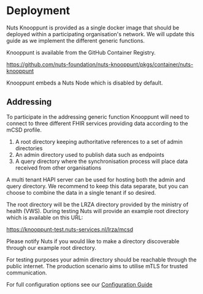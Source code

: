 # Deployment

Nuts Knooppunt is provided as a single docker image that should be deployed within a participating organisation's
network. We will update this guide as we implement the different generic functions.

Knooppunt is available from the GitHub Container Registry.

https://github.com/nuts-foundation/nuts-knooppunt/pkgs/container/nuts-knooppunt

Knooppunt embeds a Nuts Node which is disabled by default.

## Addressing

To participate in the addressing generic function Knooppunt will need to connect to three different FHIR services
providing data according to the mCSD profile.

1. A root directory keeping authoritative references to a set of admin directories
2. An admin directory used to publish data such as endpoints
3. A query directory where the synchronisation process will place data received from other organisations

A multi tenant HAPI server can be used for hosting both the admin and query directory. We recommend to keep this data
separate, but you can choose to combine the data in a single tenant if so desired.

The root directory will be the LRZA directory provided by the ministry of health (VWS). During testing Nuts will provide
an example root directory which is available on this URL:

https://knooppunt-test.nuts-services.nl/lrza/mcsd

Please notify Nuts if you would like to make a directory discoverable through our example
root directory.

For testing purposes your admin directory should be reachable through the public internet. The production scenario aims
to utilise mTLS for trusted communication.

For full configuration options see our [Configuration Guide](./CONFIGURATION.md)
